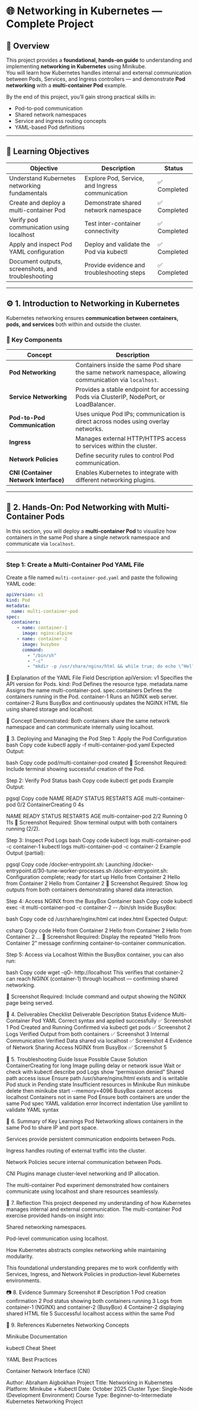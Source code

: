 # 🌐 Networking in Kubernetes — Complete Project

## 📘 Overview

This project provides a **foundational, hands-on guide** to understanding and implementing **networking in Kubernetes** using Minikube.  
You will learn how Kubernetes handles internal and external communication between Pods, Services, and Ingress controllers — and demonstrate **Pod networking** with a **multi-container Pod** example.

By the end of this project, you’ll gain strong practical skills in:
- Pod-to-pod communication  
- Shared network namespaces  
- Service and ingress routing concepts  
- YAML-based Pod definitions  

---

## 🎯 Learning Objectives

| Objective | Description | Status |
|------------|-------------|---------|
| Understand Kubernetes networking fundamentals | Explore Pod, Service, and Ingress communication | ✅ Completed |
| Create and deploy a multi-container Pod | Demonstrate shared network namespace | ✅ Completed |
| Verify pod communication using localhost | Test inter-container connectivity | ✅ Completed |
| Apply and inspect Pod YAML configuration | Deploy and validate the Pod via kubectl | ✅ Completed |
| Document outputs, screenshots, and troubleshooting | Provide evidence and troubleshooting steps | ✅ Completed |

---

## ⚙️ 1. Introduction to Networking in Kubernetes

Kubernetes networking ensures **communication between containers, pods, and services** both within and outside the cluster.

### 🔑 Key Components

| Concept | Description |
|----------|--------------|
| **Pod Networking** | Containers inside the same Pod share the same network namespace, allowing communication via `localhost`. |
| **Service Networking** | Provides a stable endpoint for accessing Pods via ClusterIP, NodePort, or LoadBalancer. |
| **Pod-to-Pod Communication** | Uses unique Pod IPs; communication is direct across nodes using overlay networks. |
| **Ingress** | Manages external HTTP/HTTPS access to services within the cluster. |
| **Network Policies** | Define security rules to control Pod communication. |
| **CNI (Container Network Interface)** | Enables Kubernetes to integrate with different networking plugins. |

---

## 🧩 2. Hands-On: Pod Networking with Multi-Container Pods

In this section, you will deploy a **multi-container Pod** to visualize how containers in the same Pod share a single network namespace and communicate via `localhost`.

---

### Step 1: Create a Multi-Container Pod YAML File

Create a file named `multi-container-pod.yaml` and paste the following YAML code:

```yaml
apiVersion: v1
kind: Pod
metadata:
  name: multi-container-pod
spec:
  containers:
    - name: container-1
      image: nginx:alpine
    - name: container-2
      image: busybox
      command:
        - "/bin/sh"
        - "-c"
        - "mkdir -p /usr/share/nginx/html && while true; do echo \"Hello from Container 2\" >> /usr/share/nginx/html/index.html; sleep 10; done"
```

📘 Explanation of the YAML File
Field	Description
apiVersion: v1	Specifies the API version for Pods.
kind: Pod	Defines the resource type.
metadata.name	Assigns the name multi-container-pod.
spec.containers	Defines the containers running in the Pod.
container-1	Runs an NGINX web server.
container-2	Runs BusyBox and continuously updates the NGINX HTML file using shared storage and localhost.

🧠 Concept Demonstrated:
Both containers share the same network namespace and can communicate internally using localhost.

🚀 3. Deploying and Managing the Pod
Step 1: Apply the Pod Configuration
bash
Copy code
kubectl apply -f multi-container-pod.yaml
Expected Output:

bash
Copy code
pod/multi-container-pod created
📸 Screenshot Required:
Include terminal showing successful creation of the Pod.

Step 2: Verify Pod Status
bash
Copy code
kubectl get pods
Example Output:

pgsql
Copy code
NAME                  READY   STATUS              RESTARTS   AGE
multi-container-pod   0/2     ContainerCreating   0          4s

NAME                  READY   STATUS    RESTARTS   AGE
multi-container-pod   2/2     Running   0          11s
📸 Screenshot Required:
Show terminal output with both containers running (2/2).

Step 3: Inspect Pod Logs
bash
Copy code
kubectl logs multi-container-pod -c container-1
kubectl logs multi-container-pod -c container-2
Example Output (partial):

pgsql
Copy code
/docker-entrypoint.sh: Launching /docker-entrypoint.d/30-tune-worker-processes.sh
/docker-entrypoint.sh: Configuration complete; ready for start up
Hello from Container 2
Hello from Container 2
Hello from Container 2
📸 Screenshot Required:
Show log outputs from both containers demonstrating shared data interaction.

Step 4: Access NGINX from the BusyBox Container
bash
Copy code
kubectl exec -it multi-container-pod -c container-2 -- /bin/sh
Inside BusyBox:

bash
Copy code
cd /usr/share/nginx/html
cat index.html
Expected Output:

csharp
Copy code
Hello from Container 2
Hello from Container 2
Hello from Container 2
...
📸 Screenshot Required:
Display the repeated “Hello from Container 2” message confirming container-to-container communication.

Step 5: Access via Localhost
Within the BusyBox container, you can also run:

bash
Copy code
wget -qO- http://localhost
This verifies that container-2 can reach NGINX (container-1) through localhost — confirming shared networking.

📸 Screenshot Required:
Include command and output showing the NGINX page being served.

🧾 4. Deliverables Checklist
Deliverable	Description	Status	Evidence
Multi-Container Pod YAML	Correct syntax and applied successfully	✅	Screenshot 1
Pod Created and Running	Confirmed via kubectl get pods	✅	Screenshot 2
Logs Verified	Output from both containers	✅	Screenshot 3
Internal Communication Verified	Data shared via localhost	✅	Screenshot 4
Evidence of Network Sharing	Access NGINX from BusyBox	✅	Screenshot 5

🧰 5. Troubleshooting Guide
Issue	Possible Cause	Solution
ContainerCreating for long	Image pulling delay or network issue	Wait or check with kubectl describe pod
Logs show “permission denied”	Shared path access issue	Ensure path /usr/share/nginx/html exists and is writable
Pod stuck in Pending state	Insufficient resources in Minikube	Run minikube delete then minikube start --memory=4096
BusyBox cannot access localhost	Containers not in same Pod	Ensure both containers are under the same Pod spec
YAML validation error	Incorrect indentation	Use yamllint to validate YAML syntax

🧠 6. Summary of Key Learnings
Pod Networking allows containers in the same Pod to share IP and port space.

Services provide persistent communication endpoints between Pods.

Ingress handles routing of external traffic into the cluster.

Network Policies secure internal communication between Pods.

CNI Plugins manage cluster-level networking and IP allocation.

The multi-container Pod experiment demonstrated how containers communicate using localhost and share resources seamlessly.

🧭 7. Reflection
This project deepened my understanding of how Kubernetes manages internal and external communication.
The multi-container Pod exercise provided hands-on insight into:

Shared networking namespaces.

Pod-level communication using localhost.

How Kubernetes abstracts complex networking while maintaining modularity.

This foundational understanding prepares me to work confidently with Services, Ingress, and Network Policies in production-level Kubernetes environments.

📷 8. Evidence Summary
Screenshot #	Description
1	Pod creation confirmation
2	Pod status showing both containers running
3	Logs from container-1 (NGINX) and container-2 (BusyBox)
4	Container-2 displaying shared HTML file
5	Successful localhost access within the same Pod

🔗 9. References
Kubernetes Networking Concepts

Minikube Documentation

kubectl Cheat Sheet

YAML Best Practices

Container Network Interface (CNI)

Author: Abraham Aigbokhan
Project Title: Networking in Kubernetes
Platform: Minikube + Kubectl
Date: October 2025
Cluster Type: Single-Node (Development Environment)
Course Type: Beginner-to-Intermediate Kubernetes Networking Project

